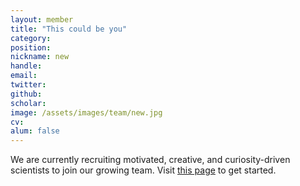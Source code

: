 ```yaml
---
layout: member
title: "This could be you"
category: 
position: 
nickname: new
handle: 
email: 
twitter: 
github: 
scholar: 
image: /assets/images/team/new.jpg
cv: 
alum: false
---
```


We are currently recruiting motivated, creative, and curiosity-driven scientists to join our growing team. Visit [this page](/join) to get started.